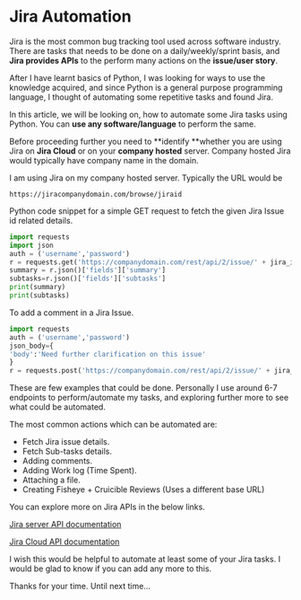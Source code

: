 # Jira Automation

Jira is the most common bug tracking tool used across software industry.
There are tasks that needs to be done on a daily/weekly/sprint basis, and **Jira provides APIs** to the perform many actions on the **issue/user story**.

After I have learnt basics of Python, I was looking for ways to use the knowledge acquired, and since Python is a general purpose programming language, I thought of automating some repetitive tasks and found Jira. 

In this article, we will be looking on, how to automate some Jira tasks using Python. You can **use any software/language** to perform the same.

Before proceeding further you need to **identify **whether you are using Jira on **Jira Cloud** or on your **company hosted** server. Company hosted Jira would typically have company name in the domain.

I am using Jira on my company hosted server. Typically the URL would be 
```
https://jiracompanydomain.com/browse/jiraid
```

Python code snippet for a simple GET request to fetch the given Jira Issue id related details.
```python
import requests
import json
auth = ('username','password')
r = requests.get('https://companydomain.com/rest/api/2/issue/' + jira_id, auth=auth)
summary = r.json()['fields']['summary']
subtasks=r.json()['fields']['subtasks']
print(summary)
print(subtasks)
``` 

To add a comment in a Jira Issue.
```python
import requests
auth = ('username','password')
json_body={
'body':'Need further clarification on this issue'
}
r = requests.post('https://companydomain.com/rest/api/2/issue/' + jira_id +'/comment', auth=auth,json=json_body)
```

These are few examples that could be done. Personally I use around 6-7 endpoints to perform/automate my tasks, and exploring further more to see what could be automated.

The most common actions which can be automated are: 
- Fetch Jira issue details.
- Fetch Sub-tasks details.
- Adding comments.
- Adding Work log (Time Spent).
- Attaching a file.
- Creating Fisheye + Cruicible Reviews (Uses a different base URL)

You can explore more on Jira APIs in the below links.

[Jira server API documentation](https://docs.atlassian.com/software/jira/docs/api/REST/9.3.1/)

[Jira Cloud API documentation](https://developer.atlassian.com/cloud/jira/software/rest/api-group-issue/)

I wish this would be helpful to automate at least some of your Jira tasks. 
I would be glad to know if you can add any more to this.

Thanks for your time. Until next time...